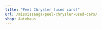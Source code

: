 ```yaml
---
title: "Peel Chrysler (used cars)"
url: /mississauga/peel-chrysler-used-cars/
shop: Autohaus
---
```

